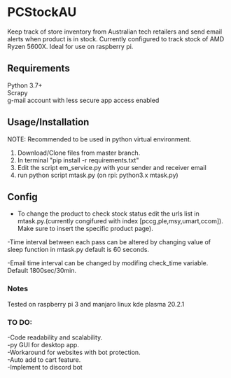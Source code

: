 # PCStockAU
Keep track of store inventory from Australian tech retailers and send email alerts when product is in stock. Currently configured to track stock of AMD Ryzen 5600X. Ideal for use on raspberry pi.

## Requirements
Python 3.7+ <br />
Scrapy <br />
g-mail account with less secure app access enabled 


## Usage/Installation
NOTE: Recommended to be used in python virtual environment.
1. Download/Clone files from master branch.
2. In terminal "pip install -r requirements.txt"
3. Edit the script em_service.py with your sender and receiver email
4. run python script mtask.py (on rpi: python3.x mtask.py)

## Config
- To change the product to check stock status edit the urls list in mtask.py.(currently congifured with index [pccg,ple,msy,umart,ccom]). Make sure to insert the specific product page). <br />

-Time interval between each pass can be altered by changing value of sleep function in mtask.py default is 60 seconds. <br />

-Email time interval can be changed by modifing check_time variable. Default 1800sec/30min. 

### Notes

Tested on raspberry pi 3 and manjaro linux kde plasma 20.2.1

### TO DO:

-Code readability and scalability. <br />
-py GUI for desktop app. <br />
-Workaround for websites with bot protection.<br />
-Auto add to cart feature.  <br />
-Implement to discord bot
